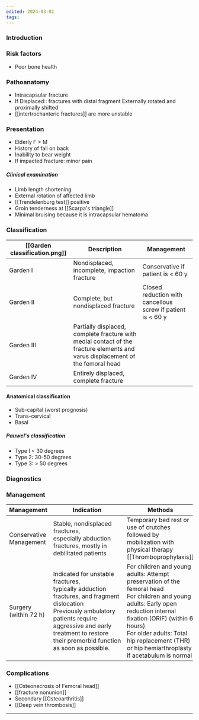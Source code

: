 ```yaml
---
edited: 2024-03-02
tags:
---
```

### Introduction

### Risk factors
- Poor bone health
### Pathoanatomy
- Intracapsular fracture
- If Displaced:: fractures with distal fragment Externally rotated and proximally shifted
- [[intertrochanteric fractures]] are more unstable 
### Presentation
- Elderly F > M
- History of fall on back 
- Inability to bear weight
- If impacted fracture: minor pain
##### Clinical examination
- Limb length shortening
- External rotation of affected limb
- [[Trendelenburg test]] positive
- Groin tenderness at [[Scarpa's triangle]]
- Minimal bruising because it is intracapsular hematoma
### Classification
| [[Garden classification.png]] | Description                                                                                                                    | Management                                                  |
| ----------------------------- | ------------------------------------------------------------------------------------------------------------------------------ | ----------------------------------------------------------- |
| Garden I                      | Nondisplaced, incomplete, impaction fracture                                                                                   | Conservative if patient is < 60 y                           |
| Garden II                     | Complete, but nondisplaced fracture                                                                                            | Closed reduction with cancellous screw if patient is < 60 y |
| Garden III                    | Partially displaced, complete fracture with medial contact of the fracture elements and varus displacement of the femoral head |                                                             |
| Garden IV                     | Entirely displaced, complete fracture                                                                                          |                                                             |
#### Anatomical classification 
- Sub-capital (worst prognosis)
- Trans-cervical
- Basal 
##### Pauwel's classification
- Type I < 30 degrees
- Type 2: 30-50 degrees
- Type 3: > 50 degrees

### Diagnostics

### Management
| Management              | Indication                                                                                                                                                                                                                      | Methods                                                                                                                                                                                                                                                                   |
| ----------------------- | ------------------------------------------------------------------------------------------------------------------------------------------------------------------------------------------------------------------------------- | ------------------------------------------------------------------------------------------------------------------------------------------------------------------------------------------------------------------------------------------------------------------------- |
| Conservative Management | Stable, nondisplaced fractures,<br> especially abduction fractures, mostly in debilitated patients                                                                                                                              | Temporary bed rest or use of crutches followed by mobilization with physical therapy <br>[[Thromboprophylaxis]]                                                                                                                                                           |
| Surgery (within 72 h)   | Indicated for unstable fractures, <br>typically adduction fractures, and fragment dislocation<br>Previously ambulatory patients require aggressive and early treatment to restore their premorbid function as soon as possible. | For children and young adults: Attempt preservation of the femoral head<br>For children and young adults: Early open reduction internal fixation (ORIF) (within 6 hours)<br>For older adults: Total hip replacement (THR) or hip hemiarthroplasty if acetabulum is normal |


### Complications
- [[Osteonecrosis of Femoral head]]
- [[fracture nonunion]]
- Secondary [[Osteoarthritis]]
- [[Deep vein thrombosis]] 
---
